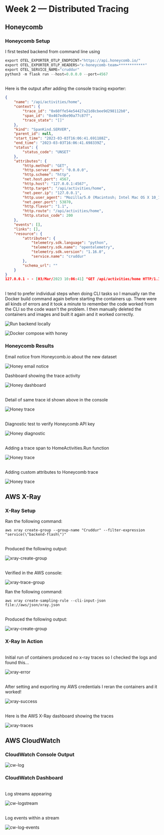 # Week 2 — Distributed Tracing

## Honeycomb

### Honeycomb Setup

I first tested backend from command line using

```python
export OTEL_EXPORTER_OTLP_ENDPOINT="https://api.honeycomb.io/"
export OTEL_EXPORTER_OTLP_HEADERS="x-honeycomb-team=************"
export OTEL_SERVICE_NAME="cruddur"
python3 -m flask run --host=0.0.0.0 --port=4567
```

<br/>Here is the output after adding the console tracing exporter:

```json
{
    "name": "/api/activities/home",
    "context": {
        "trace_id": "0x60ffe54e54427a21d8cbee9d298112b0",
        "span_id": "0x467ed6e90a77c87f",
        "trace_state": "[]"
    },
    "kind": "SpanKind.SERVER",
    "parent_id": null,
    "start_time": "2023-03-03T16:06:41.691188Z",
    "end_time": "2023-03-03T16:06:41.698339Z",
    "status": {
        "status_code": "UNSET"
    },
    "attributes": {
        "http.method": "GET",
        "http.server_name": "0.0.0.0",
        "http.scheme": "http",
        "net.host.port": 4567,
        "http.host": "127.0.0.1:4567",
        "http.target": "/api/activities/home",
        "net.peer.ip": "127.0.0.1",
        "http.user_agent": "Mozilla/5.0 (Macintosh; Intel Mac OS X 10_15_7) AppleWebKit/605.1.15 (KHTML, like Gecko) Version/16.3 Safari/605.1.15",
        "net.peer.port": 53870,
        "http.flavor": "1.1",
        "http.route": "/api/activities/home",
        "http.status_code": 200
    },
    "events": [],
    "links": [],
    "resource": {
        "attributes": {
            "telemetry.sdk.language": "python",
            "telemetry.sdk.name": "opentelemetry",
            "telemetry.sdk.version": "1.16.0",
            "service.name": "cruddur"
        },
        "schema_url": ""
    }
}
127.0.0.1 - - [03/Mar/2023 10:06:41] "GET /api/activities/home HTTP/1.1" 200 -
```

<br/>I tend to prefer individual steps when doing CLI tasks so I manually ran the Docker build command again before starting the containers up. There were all kinds of errors and it took a minute to remember the code worked from the CLI so the code wasn't the problem. I then manually deleted the containers and images and built it again and it worked correctly.

![Run backend locally](assets/cruddur-wk2-dkr-honey1.png)

![Docker compose with honey](assets/cruddur-wk2-dkr-honey2.png)

### Honeycomb Results

Email notice from Honeycomb.io about the new dataset

![Honey email notice](assets/cruddur-wk2-dkr-honey3.jpeg)

Dashboard showing the trace activity

![Honey dashboard](assets/cruddur-wk2-dkr-honey4.png)

<br/>Detail of same trace id shown above in the console

![Honey trace](assets/cruddur-wk2-dkr-honey5.png)

<br/>Diagnostic test to verify Honeycomb API key

![Honey diagnostic](assets/cruddur-wk2-dkr-honey6.png)

<br/>Adding a trace span to HomeActivities.Run function

![Honey trace](assets/cruddur-wk2-dkr-honey7.png)

<br/>Adding custom attributes to Honeycomb trace

![Honey trace](assets/cruddur-wk2-dkr-honey8.png)

## AWS X-Ray

### X-Ray Setup

Ran the following command:

```shell
aws xray create-group --group-name "Cruddur" --filter-expression "service(\"backend-flash\")"
```

<br/>Produced the following output:

![xray-create-group](assets/cruddur-wk2-xray-create-group.png)

<br/>Verified in the AWS console:

![xray-trace-group](assets/cruddur-wk2-xray-trace-group.png)

Ran the following command:

```shell
aws xray create-sampling-rule --cli-input-json file://aws/json/xray.json
```

<br/>Produced the following output:

![xray-create-group](assets/cruddur-wk2-xray-create-sampling-rule.png)

### X-Ray In Action

<br/>Initial run of containers produced no x-ray traces so I checked the logs and found this...

![xray-error](assets/cruddur-wk2-xray-error.png)

<br/>After setting and exporting my AWS credentials I reran the containers and it worked!

![xray-success](assets/cruddur-wk2-xray-success.png)

<br/>Here is the AWS X-Ray dashboard showing the traces

![xray-traces](assets/cruddur-wk2-xray-traces.png)

## AWS CloudWatch

### CloudWatch Console Output

![cw-log](assets/cruddur-wk2-cw-log.png)

### CloudWatch Dashboard

<br/>Log streams appearing

![cw-logstream](assets/cruddur-wk2-cw-logstream.png)

<br/>Log events within a stream

![cw-log-events](assets/cruddur-wk2-cw-log-events.png)
